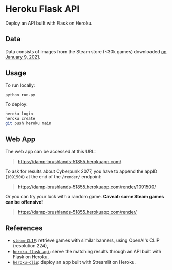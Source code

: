 # Heroku Flask API

Deploy an API built with Flask on Heroku.

## Data

Data consists of images from the Steam store (~30k games) downloaded [on January 9, 2021][data-snapshot].

## Usage

To run locally:
```bash
python run.py
```

To deploy:
```bash
heroku login
heroku create
git push heroku main
```

## Web App

The web app can be accessed at this URL:

> https://damp-brushlands-51855.herokuapp.com/

To ask for results about Cyberpunk 2077, you have to append the appID (`1091500`) at the end of the `/render/` endpoint:

> https://damp-brushlands-51855.herokuapp.com/render/1091500/

Or you can try your luck with a random game. **Caveat: some Steam games can be offensive!**

> https://damp-brushlands-51855.herokuapp.com/render/

## References

- [`steam-CLIP`][banner-repository-CLIP]: retrieve games with similar banners, using OpenAI's CLIP (resolution 224),
- [`heroku-flask-api`][my-flask-API]: serve the matching results through an API built with Flask on Heroku,
- [`heroku-clip`][heroku-app-CLIP]: deploy an app built with Streamlit on Heroku.

<!-- Definitions -->

[data-snapshot]: <https://github.com/woctezuma/steam-store-snapshots>
[banner-repository-CLIP]: <https://github.com/woctezuma/steam-CLIP>
[my-flask-API]: <https://github.com/woctezuma/heroku-flask-api>
[heroku-app-CLIP]: <https://github.com/woctezuma/heroku-clip>
